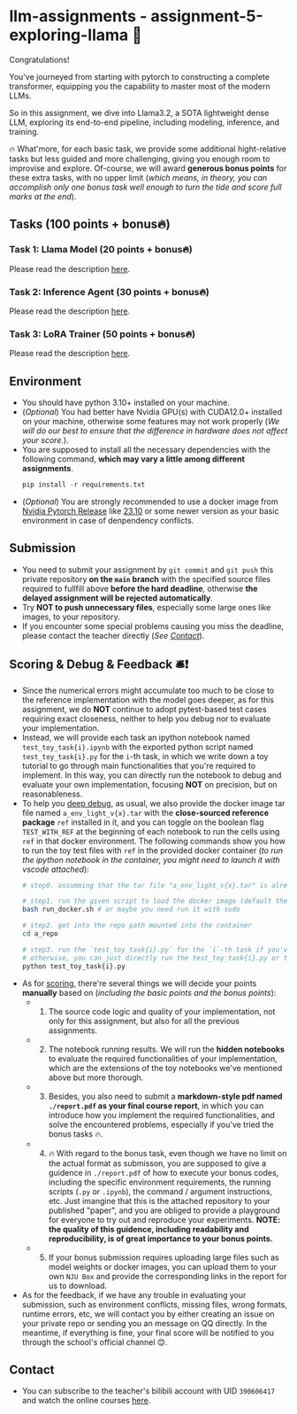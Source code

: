 # llm-assignments - assignment-5-exploring-llama 🦙

Congratulations!

You've journeyed from starting with pytorch to constructing a complete transformer, equipping you the capability to master most of the modern LLMs.

So in this assignment, we dive into Llama3.2, a SOTA lightweight dense LLM, exploring its end-to-end pipeline, including modeling, inference, and training.

🔥 What'more, for each basic task, we provide some additional hight-relative tasks but less guided and more challenging, giving you enough room to improvise and explore. Of-course, we will award **generous bonus points** for these extra tasks, with no upper limit (*which means, in theory, you can accomplish only one bonus task well enough to turn the tide and score full marks at the end*).


## Tasks (100 points + bonus🔥)

### Task 1: Llama Model (20 points + bonus🔥)

Please read the description [here](./tasks/task1.md).

### Task 2: Inference Agent (30 points + bonus🔥)

Please read the description [here](./tasks/task2.md).

### Task 3: LoRA Trainer (50 points + bonus🔥)

Please read the description [here](./tasks/task3.md).


## Environment

* You should have python 3.10+ installed on your machine.
* (*Optional*) You had better have Nvidia GPU(s) with CUDA12.0+ installed on your machine, otherwise some features may not work properly (*We will do our best to ensure that the difference in hardware does not affect your score.*).
* You are supposed to install all the necessary dependencies with the following command, **which may vary a little among different assignments**.
    ```python
    pip install -r requirements.txt
    ```
* (*Optional*) You are strongly recommended to use a docker image from [Nvidia Pytorch Release](https://docs.nvidia.com/deeplearning/frameworks/pytorch-release-notes/index.html) like [23.10](https://docs.nvidia.com/deeplearning/frameworks/pytorch-release-notes/rel-23-10.html#rel-23-10) or some newer version as your basic environment in case of denpendency conflicts.


## Submission

* You need to submit your assignment by `git commit` and `git push` this private repository **on the `main` branch** with the specified source files required to fullfill above **before the hard deadline**, otherwise **the delayed assignment will be rejected automatically**.
* Try **NOT to push unnecessary files**, especially some large ones like images, to your repository.
* If you encounter some special problems causing you miss the deadline, please contact the teacher directly (*See [Contact](#contact)*).


## Scoring & Debug & Feedback 🛎️❗

* Since the numerical errors might accumulate too much to be close to the reference implementation with the model goes deeper, as for this assignment, we do **NOT** continue to adopt pytest-based test cases requiring exact closeness, neither to help you debug nor to evaluate your implementation.
* Instead, we will provide each task an ipython notebook named `test_toy_task{i}.ipynb` with the exported python script named `test_toy_task{i}.py` for the `i`-th task, in which we write down a toy tutorial to go through main functionalities that you're required to implement. In this way, you can directly run the notebook to debug and evaluate your own implementation, focusing **NOT** on precision, but on reasonableness.
* To help you <u>deep debug</u>, as usual, we also provide the docker image tar file named `a_env_light_v{x}.tar` with the **close-sourced reference package** `ref` installed in it, and you can toggle on the boolean flag `TEST_WITH_REF` at the beginning of each notebook to run the cells using `ref` in that docker environment. The following commands show you how to run the toy test files with `ref` in the provided docker container (*to run the ipython notebook in the container, you might need to launch it with vscode attached*):
    ```sh
    # step0. assumming that the tar file "a_env_light_v{x}.tar" is already downloaded into your private repo
    
    # step1. run the given script to load the docker image (default the light one) and execute the container
    bash run_docker.sh # or maybe you need run it with sudo

    # step2. get into the repo path mounted into the container
    cd a_repo

    # step3. run the `test_toy_task{i}.py` for the `i`-th task if you've already toggled on the `TEST_WITH_REF`
    # otherwise, you can just directly run the test_toy_task{i}.py or the test_toy_task{i}.ipynb in your local environment
    python test_toy_task{i}.py
    ```
* As for <u>scoring</u>, there're several things we will decide your points **manually** based on (*including the basic points and the bonus points*):
    * 1. The source code logic and quality of your implementation, not only for this assignment, but also for all the previous assignments.
    * 2. The notebook running results. We will run the **hidden notebooks** to evaluate the required functionalities of your implementation, which are the extensions of the toy notebooks we've mentioned above but more thorough.
    * 3. Besides, you also need to submit a **markdown-style pdf named `./report.pdf` as your final course report**, in which you can introduce how you implement the required functionalities, and solve the encountered problems, especially if you've tried the bonus tasks 🔥.
    * 4. 🔥 With regard to the bonus task, even though we have no limit on the actual format as submisson, you are supposed to give a guidence in `./report.pdf` of how to execute your bonus codes, including the specific environment requirements, the running scripts (`.py` or `.ipynb`), the command / argument instructions, etc. Just imangine that this is the attached repository to your published "paper", and you are obliged to provide a playground for everyone to try out and reproduce your experiments. **NOTE: the quality of this guidence, including readability and reproducibility, is of great importance to your bonus points.**
    * 5. If your bonus submission requires uploading large files such as model weights or docker images, you can upload them to your own `NJU Box` and provide the corresponding links in the report for us to download.
* As for the feedback, if we have any trouble in evaluating your submission, such as environment conflicts, missing files, wrong formats, runtime errors, etc, we will contact you by either creating an issue on your private repo or sending you an message on QQ directly. In the meantime, if everything is fine, your final score will be notified to you through the school's official channel 😊.


## Contact

* You can subscribe to the teacher's bilibili account with UID `390606417` and watch the online courses [here](https://space.bilibili.com/390606417/channel/collectiondetail?sid=3771310).